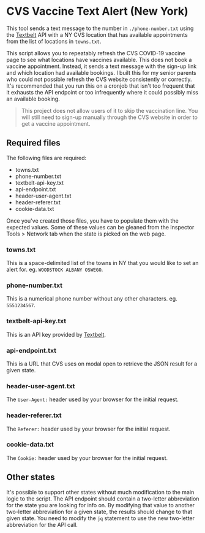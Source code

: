 # CVS Vaccine Text Alert (New York)

This tool sends a text message to the number in `./phone-number.txt` using the
[Textbelt][txtblt] API with a NY CVS location that has available appointments
from the list of locations in `towns.txt`.

This script allows you to repeatably refresh the CVS COVID-19 vaccine page to
see what locations have vaccines available. This does not book a vaccine
appointment. Instead, it sends a text message with the sign-up link and which
location had available bookings. I built this for my senior parents who could
not possible refresh the CVS website consistently or correctly. It's recommended
that you run this on a cronjob that isn't too frequent that it exhausts the API
endpoint or too infrequently where it could possibly miss an available booking.

> This project does not allow users of it to skip the vaccination line. You will
> still need to sign-up manually through the CVS website in order to get a vaccine
> appointment.

## Required files

The following files are required:

- towns.txt
- phone-number.txt
- textbelt-api-key.txt
- api-endpoint.txt
- header-user-agent.txt
- header-referer.txt
- cookie-data.txt

Once you've created those files, you have to populate them with the expected
values. Some of these values can be gleaned from the Inspector Tools > Network
tab when the state is picked on the web page.

### towns.txt

This is a space-delimited list of the towns in NY that you would like to set an
alert for. eg. `WOODSTOCK ALBANY OSWEGO`.

### phone-number.txt

This is a numerical phone number without any other characters. eg. `5551234567`.

### textbelt-api-key.txt

This is an API key provided by [Textbelt][txtblt].

### api-endpoint.txt

This is a URL that CVS uses on modal open to retrieve the JSON result for a
given state.

### header-user-agent.txt

The `User-Agent:` header used by your browser for the initial request.

### header-referer.txt

The `Referer:` header used by your browser for the initial request.

### cookie-data.txt

The `Cookie:` header used by your browser for the initial request.

[txtblt]: https://textbelt.com "Send and receive SMS with a clean, simple API"

## Other states

It's possible to support other states without much modification to the main
logic to the script. The API endpoint should contain a two-letter abbreviation
for the state you are looking for info on. By modifying that value to another
two-letter abbreviation for a given state, the results should change to that
given state. You need to modify the `jq` statement to use the new two-letter
abbreviation for the API call.
